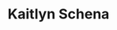 ---
title: Kaitlyn Schena
position: High School Researcher
layout: default
contact:
publications: 
image: /images/user-icon.svg
group: hs
year-start: 2006
year-end:
---